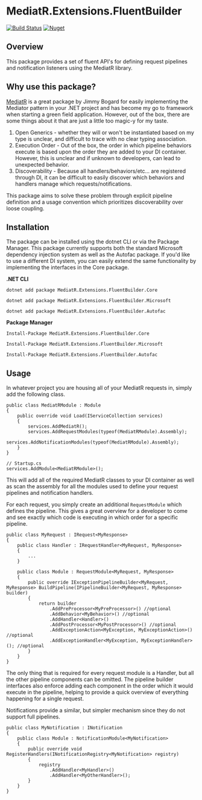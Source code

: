 # MediatR.Extensions.FluentBuilder

[![Build Status](https://dev.azure.com/kluhman/MediatR.Extensions.FluentBuilder/_apis/build/status/MediatR.Extensions.FluentBuilder?branchName=master)](https://dev.azure.com/kluhman/MediatR.Extensions.FluentBuilder/_build/latest?definitionId=3&branchName=master)
[![Nuget](https://img.shields.io/nuget/v/MediatR.Extensions.FluentBuilder.Core)](https://www.nuget.org/packages/MediatR.Extensions.FluentBuilder.Core/)

## Overview

This package provides a set of fluent API's for defining request pipelines and notification listeners using the MediatR library.

## Why use this package?

[MediatR](https://github.com/jbogard/MediatR) is a great package by Jimmy Bogard for easily implementing the Mediator pattern in your .NET project and has become my go to framework when starting a green field application. However, out of the box, there are some things about it that are just a little too magic-y for my taste.
1. Open Generics - whether they will or won't be instantiated based on my type is unclear, and difficult to trace with no clear typing association. 
2. Execution Order - Out of the box, the order in which pipeline behaviors execute is based upon the order they are added to your DI container. However, this is unclear and if unknown to developers, can lead to unexpected behavior.
3. Discoverability - Because all handlers/behaviors/etc... are registered through DI, it can be difficult to easily discover which behaviors and handlers manage which requests/notifications.

This package aims to solve these problem through explicit pipeline definition and a usage convention which prioritizes discoverability over loose coupling.

## Installation 

The package can be installed using the dotnet CLI or via the Package Manager. This package currently supports both the standard Microsoft dependency injection system as well as the Autofac package. If you'd like to use a different DI system, you can easily extend the same functionality by implementing the interfaces in the Core package. 

**.NET CLI**
```
dotnet add package MediatR.Extensions.FluentBuilder.Core

dotnet add package MediatR.Extensions.FluentBuilder.Microsoft

dotnet add package MediatR.Extensions.FluentBuilder.Autofac
```

**Package Manager**

```
Install-Package MediatR.Extensions.FluentBuilder.Core

Install-Package MediatR.Extensions.FluentBuilder.Microsoft

Install-Package MediatR.Extensions.FluentBuilder.Autofac
```

## Usage

In whatever project you are housing all of your MediatR requests in, simply add the following class.

```
public class MediatRModule : Module
{
    public override void Load(IServiceCollection services)
    {
        services.AddMediatR();
        services.AddRequestModules(typeof(MediatRModule).Assembly);
        services.AddNotificationModules(typeof(MediatRModule).Assembly);    
    }
}

// Startup.cs
services.AddModule<MediatRModule>();
```

This will add all of the required MediatR classes to your DI container as well as scan the assembly for all the modules used to define your request pipelines and notification handlers.

For each request, you simply create an additional `RequestModule` which defines the pipeline. This gives a great overview for a developer to come and see exactly which code is executing in which order for a specific pipeline.

```
public class MyRequest : IRequest<MyResponse>
{
    public class Handler : IRequestHandler<MyRequest, MyResponse>
    {
        ...
    }

    public class Module : RequestModule<MyRequest, MyResponse>
    {
        public override IExceptionPipelineBuilder<MyRequest, MyResponse> BuildPipeline(IPipelineBuilder<MyRequest, MyResponse> builder)
        {
            return builder
                .AddPreProcessor<MyPreProcessor>() //optional
                .AddBehavior<MyBehavior>() //optional
                .AddHandler<Handler>()
                .AddPostProcessor<MyPostProcessor>() //optional
                .AddExceptionAction<MyException, MyExceptionAction>() //optional
                .AddExceptionHandler<MyException, MyExceptionHandler>(); //optional
        }
    }
}
```

The only thing that is required for every request module is a Handler, but all the other pipeline components can be omitted. The pipeline builder interfaces also enforce adding each component in the order which it would execute in the pipeline, helping to provide a quick overview of everything happening for a single request. 

Notifications provide a similar, but simpler mechanism since they do not support full pipelines.

```
public class MyNotification : INotification
{
    public class Module : NotificationModule<MyNotification>
    {
        public override void RegisterHandlers(INotificationRegistry<MyNotification> registry)
        {
            registry
                .AddHandler<MyHandler>()
                .AddHandler<MyOtherHandler>();
        }
    }
}
```